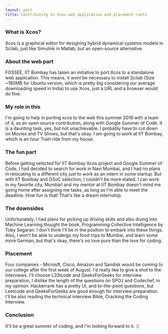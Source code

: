```yaml
---
layout: post
title: Contributing to Xcos web application and placement rants
---
```


### What is Xcos?
Xcos is a graphical editor for designing hybrid dynamical systems models in Scilab, just like Simulink in Matlab, but an open-source alternative.


### About the web part
FOSSEE, IIT Bombay has taken an initiative to port Xcos to a standalone web application. This means, it wont be necessary to install Scilab (Size  ~180MB for Ubuntu version, which is pretty big considering our average downloading speed in India) to use Xcos, just a URL and a browser would do fine.


### My role in this
I'm going to help in porting xcos to the web this summer 2016 with a team of 4, as an open source contribution, along with Google Summer of Code. It is a daunting task, yes, but not unachievable. I probably have to cut down on Movies and TV Shows, but that's okay. I am going to work at IIT Bombay, which is an hour Train ride from my house.


### The fun part
Before getting selected for IIT Bombay Xcos project and Google Summer of Code, I had decided to search for work in Navi Mumbai, and I had no plans in relocating to a different city just to work as an intern in some startup. But with IIT Bombay and GSoC selection, I couldn't be more elated. I can work in my favorite city, Mumbai! and my mentor at IIT Bombay doesn't mind me going home after assigning me tasks, as long as I'm able to meet the deadline. How fun is that! That's like a dream internship.


### The downsides
Unfortunately, I had plans for picking up driving skills and also diving into Machine Learning thought the book, Programming Collective Intelligence by Toby Segaran. I don't think I'll be in the position to embark into these things. Also, I won't be able to undergo my food trips to Mumbai, and learn some more German, but that's okay, there's no love pure than the love for coding.


### Placement
Four companies - Microsft, Cisco, Amazon and Sandisk would be coming to our college after the first week of August. I'd really like to give a shot to the interviews. I'll choose L33tcode and GeeksForGeeks for interview preparation, I dislike the length of the questions on SPOJ and Codechef, in my opinion. Hackerrank has a pretty UI, and to-the-point questions, but Leetcode and GeeksForGeeks are good enough for interview preparation. I'll be also reading the technical interview Bible, Cracking the Coding Interview.


### Conclusion
It'll be a great summer of coding, and I'm looking forward to it. :)
